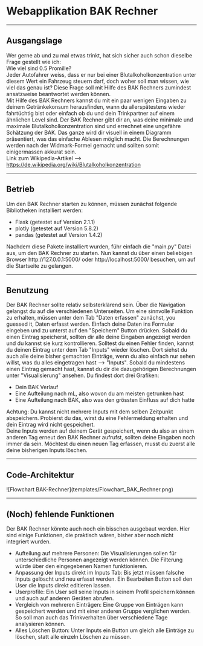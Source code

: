 <h1>Webapplikation BAK Rechner</h1>
<hr>
<h2>Ausgangslage</h2>

Wer gerne ab und zu mal etwas trinkt, hat sich sicher auch schon dieselbe Frage gestellt wie ich:<br>
Wie viel sind 0.5 Promille?<br>
Jeder Autofahrer weiss, dass er nur bei einer Blutalkoholkonzentration unter diesem Wert ein Fahrzeug steuern darf, 
doch woher soll man wissen, wie viel das genau ist? Diese Frage soll mit Hilfe des BAK Rechners zumindest ansatzweise beantwortet werden können. 
<br>Mit Hilfe des BAK Rechners kannst du mit ein paar wenigen Eingaben zu deinem Getränkekonsum herausfinden,
wann du allerspätestens wieder fahrtüchtig bist oder einfach ob du und dein Trinkpartner auf einem ähnlichen Level sind.
Der BAK Rechner gibt dir an, was deine minimale und maximale Blutalkoholkonzentration sind und errechnet eine ungefähre Schätzung der BAK. 
Das ganze wird dir visuell in einem Diagramm präsentiert, was das einfache Ablesen möglich macht.
Die Berechnungen werden nach der Widmark-Formel gemacht und sollten somit einigermassen akkurat sein.
<br>Link zum Wikipedia-Artikel --> https://de.wikipedia.org/wiki/Blutalkoholkonzentration
<hr>
<h2>Betrieb</h2>
Um den BAK Rechner starten zu können, müssen zunächst folgende Bibliotheken installiert werden:
<ul>
<li>Flask (getestet auf Version 2.1.1)</li>
<li>plotly (getestet auf Version 5.8.2)</li>
<li>pandas (getestet auf Version 1.4.2)</li>
</ul>
Nachdem diese Pakete installiert wurden, führ einfach die "main.py" Datei aus, um den BAK Rechner zu starten.
Nun kannst du über einen beliebigen Browser http://127.0.0.1:5000/ oder http://localhost:5000/ besuchen, um auf die Startseite zu gelangen.
<hr>
<h2>Benutzung</h2>
Der BAK Rechner sollte relativ selbsterklärend sein. Über die Navigation gelangst du auf die verschiedenen Unterseiten.
Um eine sinnvolle Funktion zu erhalten, müssen unter dem Tab "Daten erfassen" zunächst, you guessed it, Daten erfasst werden.
Einfach deine Daten ins Formular eingeben und zu unterst auf den "Speichern" Button drücken. Sobald du einen Eintrag speicherst, sollten dir alle deine Eingaben
angezeigt werden und du kannst sie kurz kontrollieren. Solltest du einen Fehler finden, kannst du deinen Eintrag unter dem Tab "Inputs" wieder löschen.
Dort siehst du auch alle deine bisher gemachten Einträge, wenn du also einfach nur sehen willst, was du alles eingetragen hast --> "Inputs".
Sobald du mindestens einen Eintrag gemacht hast, kannst du dir die dazugehörigen Berechnungen unter "Visualisierung" ansehen. 
Du findest dort drei Grafiken:
<ul>
<li>Dein BAK Verlauf</li>
<li>Eine Aufteilung nach mL, also wovon du am meisten getrunken hast</li>
<li>Eine Aufteilung nach BAK, also was den grössten Einfluss auf dich hatte</li>
</ul>
Achtung: Du kannst nicht mehrere Inputs mit dem selben Zeitpunkt abspeichern. Probierst du das, wirst du eine Fehlermeldung erhalten und dein Eintrag wird nicht gespeichert.<br>
Deine Inputs werden auf deinem Gerät gespeichert, wenn du also an einem anderen Tag erneut den BAK Rechner aufrufst, sollten deine Eingaben noch immer da sein.
Möchtest du einen neuen Tag erfassen, musst du zuerst alle deine bisherigen Inputs löschen.
<hr>
<h2>Code-Architektur</h2>
![Flowchart BAK-Rechner](templates/Flowchart_BAK_Rechner.png)
<hr>
<h2>(Noch) fehlende Funktionen</h2>
Der BAK Rechner könnte auch noch ein bisschen ausgebaut werden. Hier sind einige Funktionen, die praktisch wären, bisher aber noch nicht integriert wurden.
<ul>
<li>Aufteilung auf mehrere Personen: Die Visualisierungen sollen für unterschiedliche Personen angezeigt werden können. 
Die Filterung würde über den eingegebenen Namen funktionieren.</li>
<li>Anpassung der Inputs direkt im Inputs Tab: Bis jetzt müssen falsche Inputs gelöscht und neu erfasst werden. Ein Bearbeiten Button soll den User die Inputs direkt editieren lassen.</li>
<li>Userprofile: Ein User soll seine Inputs in seinem Profil speichern können und auch auf anderen Geräten abrufen.</li>
<li>Vergleich von mehreren Einträgen: Eine Gruppe von Einträgen kann gespeichert werden und mit einer anderen Gruppe verglichen werden. So soll man auch das Trinkverhalten über verschiedene Tage analysieren können.</li>
<li>Alles Löschen Button: Unter Inputs ein Button um gleich alle Einträge zu löschen, statt alle einzeln Löschen zu müssen.</li>
</ul>
